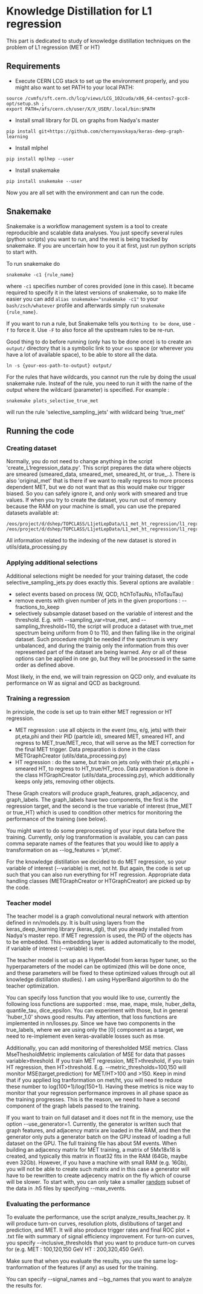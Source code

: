 # Knowledge Distillation for L1 regression
This part is dedicated to study of knowledge distillation techniques on the problem of L1 regression (MET or HT)

## Requirements 
 -  Execute CERN LCG stack to set up the environment properly, and you might also want to set PATH to your local PATH:
 ```
 source /cvmfs/sft.cern.ch/lcg/views/LCG_102cuda/x86_64-centos7-gcc8-opt/setup.sh ; 
 export PATH=/afs/cern.ch/user/X/X_USER/.local/bin:$PATH
 ```
 - Install small library for DL on graphs from Nadya's master
 ```
 pip install git+https://github.com/chernyavskaya/keras-deep-graph-learning
 ```
 - Install mlphel
 ```
 pip install mplhep --user
 ```
 - Install snakemake
 ```
 pip install snakemake --user
 ```
Now you are all set with the environment and can run the code.

## Snakemake
Snakemake is a workflow management system is a tool to create reproducible and scalable data analyses. 
You just specify several rules (python scripts) you want to run, and the rest is being tracked by snakemake. 
If you are uncertain how to you it at first, just run python scripts to start with.

To run snakemake do
```
snakemake -c1 {rule_name}
```
where `-c1` specifies number of cores provided (one in this case).
It became required to specify it in the latest versions of snakemake,
so to make life easier you can add
`alias snakemake="snakemake -c1"` to your `bash/zsch/whatever` profile
and afterwards simply run `snakemake {rule_name}`.

If you want to run a rule, but Snakemake tells you `Nothing to be done`, use `-f`
to force it. Use `-F` to also force all the upstream rules to be re-run.

Good thing to do before running (only has to be done once) is to create
an `output/` directory that is a symbolic link to your `eos` space (or
wherever you have a lot of available space), to be able to store all the data.
```
ln -s {your-eos-path-to-output} output/  
```

For the rules that have wildcards, you cannot run the rule by doing the usual snakemake rule. Insteaf of the rule, you need to run it with the name of the output where the wildcard (parameter) is specified.
For example : 
```
snakemake plots_selective_true_met
```
will run the rule 'selective_sampling_jets' with wildcard being 'true_met'


## Running the code

### Creating dataset 

Normally, you do not need to change anything in the script 'create_L1regression_data.py'. 
This script prepares the data where objects are smeared (smeared_data, smeared_met, smeared_ht, or true_..). 
There is also 'original_met' that is there if we want to really regress to more process dependent MET, but we do not want that as
this would make our trigger biased. So you can safely ignore it, and only work with smeared and true values.
If when you try to create the dataset, you run out of memory because the RAM on your machine is small, you can use the prepared datasets available at:
```
/eos/project/d/dshep/TOPCLASS/L1jetLepData/L1_met_ht_regression/l1_regression_w_sig_train.h5
/eos/project/d/dshep/TOPCLASS/L1jetLepData/L1_met_ht_regression/l1_regression_w_sig_test.h5
```

All information related to the indexing of the new dataset is stored in utils/data_processing.py 


### Applying additional selections
Additional selections might be needed for your training dataset, the code selective_sampling_jets.py does exactly this. Several options are available : 
 - select events based on process (W, QCD, hChToTauNu, hToTauTau)
 - remove events with given number of jets in the given proportions : --fractions_to_keep
 - selectively subsample dataset based on the variable of interest and the threshold. E.g. with --sampling_var=true_met, and --sampling_threshold=110, 
 the script will produce a dataset with true_met spectrum being uniform from 0 to 110, and then falling like in the original dataset.
 Such procedure might be needed if the spectrum is very unbalanced, and during the trainig only the information from this over represented part of the dataset are being learned. 
Any or all of these options can be applied in one go, but they will be processed in the same order as defined above.
 
Most likely, in the end, we will train regression on QCD only, and evaluate its performance on W as signal and QCD as background. 
 
### Training a regression 

In principle, the code is set up to train either MET regression or HT regression.

- MET regression : use all objects in the event (mu, e/g, jets) with their pt,eta,phi and their PID (partcle id), smeared MET, smeared HT, and regress to MET_true/MET_reco, that will serve as the MET correction for the final MET trigger. Data preparation is done in the class METGraphCreator (utils/data_processing.py)
- HT regression : do the same, but train on jets only with their pt,eta,phi + smeared HT, to regress to HT_true/HT_reco.  Data preparation is done in the class HTGraphCreator (utils/data_processing.py), which additionally keeps only jets, removing other objects.

These Graph creators will produce graph_features, graph_adjacency, and graph_labels. The graph_labels have two components, the first is the regression target, and the second is the true variable of interest (true_MET or true_HT) which is used to condition other metrics for monitoring the performance of the training (see below).
 
You might want to do some preprocessing of your input data before the training. Currently, only log transformation is available, you can can pass comma separate names of the features that you would like to apply a transformation on as --log_features = 'pt,met'. 

For the knowledge distillation we decided to do MET regression, so your variable of interest (--variable) is met, not ht. But again, the code is set up such that you can also run everything for HT regression. Appropriate data handling classes (METGraphCreator or HTGraphCreator) are picked up by the code.


### Teacher model 

The teacher model is a graph convolutional neural network with attention defined in nn/models.py. It is built using layers from the keras_deep_learning library (keras_dgl), that you already installed from Nadya's master repo. If MET regression is used, the PID of the objects has to be embedded. This embedding layer is added automatically to the model, if variable of interest (--variable) is met.

The teacher model is set up as a HyperModel from keras hyper tuner, so the hyperparameters of the model can be optimized 
(this will be done once, and these parameters will be fixed to these optimized values through out all knowledge distillation studies). I am using HyperBand algortihm to do the teacher optimization.

You can specify loss function that you would like to use, currently the following loss functions are supported : mse, mae, mape, msle, huber_delta, quantile_tau, dice_epsilon. You can experiment with those, but in general 'huber_1.0' shows good results. Pay attention, that loss functions are implemented in nn/losses.py. Since we have two components in the true_labels, where we are using only the [0] component as a target, we need to re-implement even keras-available losses such as mse.

Additionally, you can add monitoring of theresholded MSE metrics. Class MseThesholdMetric implements calculation of MSE for data that passes variable>threshold. If you train MET regression, MET>threshold, if you train HT regression, then HT>threshold. E.g. --metric_thresholds=100,150 will monitor MSE(target,prediction) for MET/HT>100 and >150. Keep in mind that if you applied log tranformation on met/ht, you will need to reduce these number to log(100+1)/log(150+1). Having these metrics is nice way to monitor that your regression performance improves in all phase space as the training progresses. This is the reason, we need to have a second component of the graph labels passed to the training. 

If you want to train on full dataset and it does not fit in the memory, use the option --use_generator=1. Currently, the generator is written such that graph features, and adjacency matrix are loaded in the RAM, and then the generator only puts a generator batch on the GPU instead of loading a full dataset on the GPU. The full training file has about 5M events. When building an adjacency matrix for MET training, a matrix of 5Mx18x18 is created, and typically this matrix in float32 fits in the RAM (64Gb, maybe even 32Gb).
However, if you have a machine with small RAM (e.g. 16Gb), you will not be able to create such matrix and in this case a generator will have to be rewritten to create adjecency matrix on the fly which of course will be slower. To start with, you can only take a smaller <ins>random</ins> subset of the data in .h5 files by specifying --max_events.


### Evaluating the performance 

To evaluate the performance, use the script analyze_results_teacher.py. It will produce turn-on curves, resolution plots, distibutions of target and prediction, and MET. It will also produce trigger rates and final ROC plot + .txt file with summary of signal efficiency improvement.  For turn-on curves, you specify --inclusive_thresholds that you want to produce turn-on curves for (e.g. MET : 100,120,150 GeV HT :  200,320,450 GeV).

Make sure that when you evaluate the results, you use the same log-tranformation of the features (if any) as used for the training.

You can specify --signal_names and --bg_names that you want to analyze the results for.




